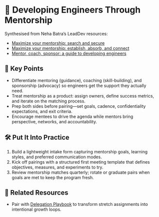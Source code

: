 # 👥 Developing Engineers Through Mentorship

Synthesised from Neha Batra’s LeadDev resources:

- [Maximize your mentorship: search and secure](https://leaddev.com/leadership/maximize-your-mentorship-search-and-secure)
- [Maximize your mentorship: establish, absorb, and connect](https://leaddev.com/leadership/maximize-your-mentorship-establish-absorb-and-connect)
- [Mentor, coach, sponsor: a guide to developing engineers](https://leaddev.com/leadership/mentor-coach-sponsor-guide-developing-engineers)

## 🔑 Key Points

- Differentiate mentoring (guidance), coaching (skill-building), and sponsorship (advocacy) so engineers get the support they actually need.
- Treat mentorship as a product: assign owners, define success metrics, and iterate on the matching process.
- Prep both sides before pairing—set goals, cadence, confidentiality expectations, and exit criteria.
- Encourage mentees to drive the agenda while mentors bring perspective, networks, and accountability.

## 🛠️ Put It Into Practice

1. Build a lightweight intake form capturing mentorship goals, learning styles, and preferred communication modes.
2. Kick off pairings with a structured first meeting template that defines objectives, measures, and experiments to try.
3. Review mentorship matches quarterly; rotate or graduate pairs when goals are met to keep the program fresh.

## 🔗 Related Resources

- Pair with [Delegation Playbook](delegation-playbook.md) to transform stretch assignments into intentional growth loops.
